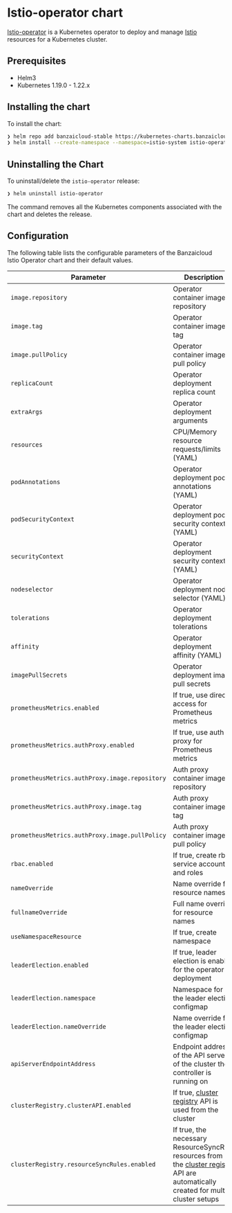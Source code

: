 # Istio-operator chart

[Istio-operator](https://github.com/banzaicloud/istio-operator/tree/release-1.13) is a Kubernetes operator to deploy and manage [Istio](https://istio.io/) resources for a Kubernetes cluster.

## Prerequisites

- Helm3
- Kubernetes 1.19.0 - 1.22.x

## Installing the chart

To install the chart:

```bash
❯ helm repo add banzaicloud-stable https://kubernetes-charts.banzaicloud.com
❯ helm install --create-namespace --namespace=istio-system istio-operator banzaicloud-stable/istio-operator
```

## Uninstalling the Chart

To uninstall/delete the `istio-operator` release:

```bash
❯ helm uninstall istio-operator
```

The command removes all the Kubernetes components associated with the chart and deletes the release.

## Configuration

The following table lists the configurable parameters of the Banzaicloud Istio Operator chart and their default values.

| Parameter                                      | Description                                                                                                                                                                           | Default                                                                                  |
|------------------------------------------------|---------------------------------------------------------------------------------------------------------------------------------------------------------------------------------------|------------------------------------------------------------------------------------------|
| `image.repository`                             | Operator container image repository                                                                                                                                                   | `ghcr.io/banzaicloud/istio-operator`                                                     |
| `image.tag`                                    | Operator container image tag                                                                                                                                                          | `v2.13.0`                                                                                |
| `image.pullPolicy`                             | Operator container image pull policy                                                                                                                                                  | `IfNotPresent`                                                                           |
| `replicaCount`                                 | Operator deployment replica count                                                                                                                                                     | `1`                                                                                      |
| `extraArgs`                                    | Operator deployment arguments                                                                                                                                                         | `[]`                                                                                     |
| `resources`                                    | CPU/Memory resource requests/limits (YAML)                                                                                                                                            | Memory: `256Mi`, CPU: `200m`                                                             |
| `podAnnotations`                               | Operator deployment pod annotations (YAML)                                                                                                                                            | sidecar.istio.io/inject: `"false"`                                                       |
| `podSecurityContext`                           | Operator deployment pod security context (YAML)                                                                                                                                       | `fsGroup: 1337`                                                                          |
| `securityContext`                              | Operator deployment security context (YAML)                                                                                                                                           | runAsUser: `1337`, runAsGroup: `1337`, runAsNonRoot: `true`, capabilities: `drop: - ALL` |
| `nodeselector`                                 | Operator deployment node selector (YAML)                                                                                                                                              | `{}`                                                                                     |
| `tolerations`                                  | Operator deployment tolerations                                                                                                                                                       | `[]`                                                                                     |
| `affinity`                                     | Operator deployment affinity (YAML)                                                                                                                                                   | `{}`                                                                                     |
| `imagePullSecrets`                             | Operator deployment image pull secrets                                                                                                                                                | `[]`                                                                                     |
| `prometheusMetrics.enabled`                    | If true, use direct access for Prometheus metrics                                                                                                                                     | `true`                                                                                   |
| `prometheusMetrics.authProxy.enabled`          | If true, use auth proxy for Prometheus metrics                                                                                                                                        | `true`                                                                                   |
| `prometheusMetrics.authProxy.image.repository` | Auth proxy container image repository                                                                                                                                                 | `gcr.io/kubebuilder/kube-rbac-proxy`                                                     |
| `prometheusMetrics.authProxy.image.tag`        | Auth proxy container image tag                                                                                                                                                        | `v0.8.0`                                                                                 |
| `prometheusMetrics.authProxy.image.pullPolicy` | Auth proxy container image pull policy                                                                                                                                                | `IfNotPresent`                                                                           |
| `rbac.enabled`                                 | If true, create rbac service account and roles                                                                                                                                        | `true`                                                                                   |
| `nameOverride`                                 | Name override for resource names                                                                                                                                                      | `""`                                                                                     |
| `fullnameOverride`                             | Full name override for resource names                                                                                                                                                 | `""`                                                                                     |
| `useNamespaceResource`                         | If true, create namespace                                                                                                                                                             | `false`                                                                                  |
| `leaderElection.enabled`                       | If true, leader election is enabled for the operator deployment                                                                                                                       | `false`                                                                                  |
| `leaderElection.namespace`                     | Namespace for the leader election configmap                                                                                                                                           | `istio-system`                                                                           |
| `leaderElection.nameOverride`                  | Name override for the leader election configmap                                                                                                                                       | `""`                                                                                     |
| `apiServerEndpointAddress`                     | Endpoint address of the API server of the cluster the controller is running on                                                                                                        | `""`                                                                                     |
| `clusterRegistry.clusterAPI.enabled`           | If true, [cluster registry](https://github.com/banzaicloud/cluster-registry) API is used from the cluster                                                                             | `false`                                                                                  |
| `clusterRegistry.resourceSyncRules.enabled`    | If true, the necessary ResourceSyncRule resources from the [cluster registry](https://github.com/banzaicloud/cluster-registry) API are automatically created for multi cluster setups | `false`                                                                                  |
